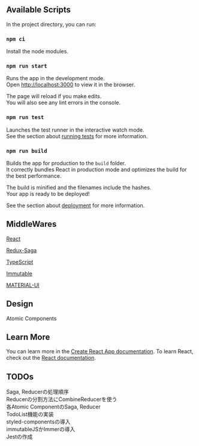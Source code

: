 ## Available Scripts

In the project directory, you can run:
### `npm ci`
Install the node modules.

### `npm run start`

Runs the app in the development mode.\
Open [http://localhost:3000](http://localhost:3000) to view it in the browser.

The page will reload if you make edits.\
You will also see any lint errors in the console.

### `npm run test`

Launches the test runner in the interactive watch mode.\
See the section about [running tests](https://facebook.github.io/create-react-app/docs/running-tests) for more information.

### `npm run build`

Builds the app for production to the `build` folder.\
It correctly bundles React in production mode and optimizes the build for the best performance.

The build is minified and the filenames include the hashes.\
Your app is ready to be deployed!

See the section about [deployment](https://facebook.github.io/create-react-app/docs/deployment) for more information.


## MiddleWares
[React](https://reactjs.org/)

[Redux-Saga](https://redux-saga.js.org/)

[TypeScript](https://www.typescriptlang.org/)

[Immutable](https://immutable-js.com)

[MATERIAL-UI](https://material-ui.com/) 

## Design
Atomic Components

## Learn More
You can learn more in the [Create React App documentation](https://facebook.github.io/create-react-app/docs/getting-started).
To learn React, check out the [React documentation](https://reactjs.org/).

## TODOs
Saga, Reducerの処理順序<br>
Reducerの分割方法にCombineReducerを使う<br>
各Atomic ComponentのSaga, Reducer<br>
TodoList機能の実装<br>
styled-componentsの導入<br>
immutableJSかImmerの導入<br>
Jestの作成<br>

